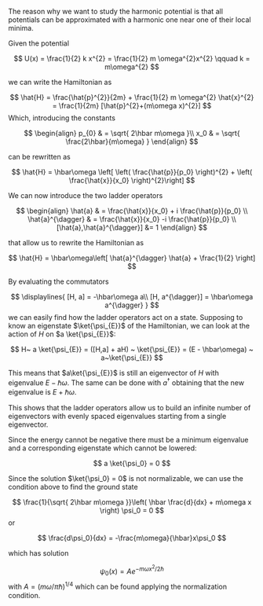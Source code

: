 
The reason why we want to study the harmonic potential is that all potentials can be approximated with a harmonic one near one of their local minima.

Given the potential 

$$
U(x) = \frac{1}{2} k x^{2} = \frac{1}{2} m \omega^{2}x^{2} \qquad k = m\omega^{2}
$$

we can write the Hamiltonian as 

$$
\hat{H} = \frac{\hat{p}^{2}}{2m} + \frac{1}{2} m \omega^{2} \hat{x}^{2} = \frac{1}{2m} [\hat{p}^{2}+(m\omega x)^{2}]
$$
Which, introducing the constants 

$$
\begin{align}
p_{0}  & = \sqrt{ 2\hbar m\omega }\\
x_0  & = \sqrt{ \frac{2\hbar}{m\omega} }
\end{align}
$$

can be rewritten as 

$$
\hat{H} = \hbar\omega \left[ \left( \frac{\hat{p}}{p_0} \right)^{2} + \left( \frac{\hat{x}}{x_0} \right)^{2}\right]
$$

We can now introduce the two ladder operators 

$$
\begin{align}
\hat{a} & = \frac{\hat{x}}{x_0} + i \frac{\hat{p}}{p_0} \\
\hat{a}^{\dagger} & = \frac{\hat{x}}{x_0} -i \frac{\hat{p}}{p_0} \\
[\hat{a},\hat{a}^{\dagger}] &= 1
\end{align}
$$

that allow us to rewrite the Hamiltonian as 

$$
\hat{H} = \hbar\omega\left[ \hat{a}^{\dagger} \hat{a} + \frac{1}{2} \right]
$$

By evaluating the commutators 

$$
\displaylines{
[H, a] = -\hbar\omega a\\
[H, a^{\dagger}] = \hbar\omega a^{\dagger}
}
$$
we can easily find how the ladder operators act on a state. Supposing to know an eigenstate $\ket{\psi_{E}}$ of the Hamiltonian, we can look at the action of $H$ on $a \ket{\psi_{E}}$: 

$$
H~ a \ket{\psi_{E}} = ([H,a] + aH) ~ \ket{\psi_{E}} = (E - \hbar\omega) ~ a~\ket{\psi_{E}}
$$

This means that $a\ket{\psi_{E}}$ is still an eigenvector of $H$ with eigenvalue $E - \hbar\omega$. The same can be done with $a^{\dagger}$ obtaining that the new eigenvalue is $E + \hbar\omega$.

This shows that the ladder operators allow us to build an infinite number of eigenvectors with evenly spaced eigenvalues starting from a single eigenvector.

Since the energy cannot be negative there must be a minimum eigenvalue and a corresponding eigenstate which cannot be lowered: 

$$
a \ket{\psi_0} = 0
$$

Since the solution $\ket{\psi_0} = 0$ is not normalizable, we can use the condition above to find the ground state 

$$
\frac{1}{\sqrt{ 2\hbar m\omega }}\left( \hbar \frac{d}{dx} + m\omega x \right) \psi_0 = 0
$$
or 

$$
\frac{d\psi_0}{dx} = -\frac{m\omega}{\hbar}x\psi_0
$$

which has solution 

$$
\psi_0(x) = Ae^{ -m\omega x^{2} /2\hbar}
$$
with $A = (m\omega/\pi \hbar)^{1/4}$ which can be found applying the normalization condition.





